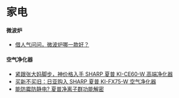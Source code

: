 # 家电

#### 微波炉
* [借人气问问，微波炉哪一款好？](http://forum.xitek.com/thread-1612889-1-1-2.html)

#### 空气净化器
* [紧跟张大妈脚步，神价格入手 SHARP 夏普 KI-CE60-W 高端净化器](http://post.smzdm.com/p/85118/)
* [买新不买旧：日亚购入 SHARP 夏普 KI-FX75-W 空气净化器](http://post.smzdm.com/p/437576/)
* [能防霉防静电? 夏普净离子群功能解密](http://www.pcpop.com/doc/1/1083/1083644.shtml)

